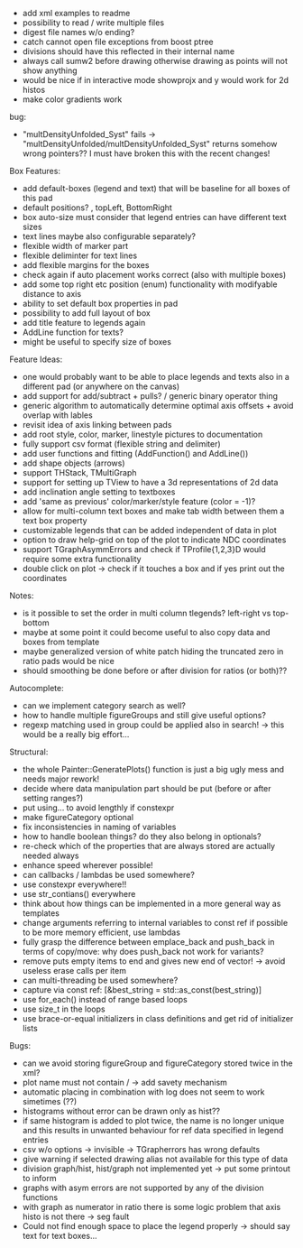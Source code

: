 - add xml examples to readme
- possibility to read / write multiple files
- digest file names w/o ending?
- catch cannot open file exceptions from boost ptree
- divisions should have this reflected in their internal name
- always call sumw2 before drawing otherwise drawing as points will not show anything
- would be nice if in interactive mode showprojx and y would work for 2d histos
- make color gradients work


bug:
- "multDensityUnfolded_Syst" fails -> "multDensityUnfolded/multDensityUnfolded_Syst" returns somehow wrong pointers??
    I must have broken this with the recent changes!


Box Features:
- add default-boxes (legend and text) that will be baseline for all boxes of this pad
- default positions? , topLeft, BottomRight
- box auto-size must consider that legend entries can have different text sizes
- text lines maybe also configurable separately?
- flexible width of marker part
- flexible deliminter for text lines
- add flexible margins for the boxes
- check again if auto placement works correct (also with multiple boxes)
- add some top right etc position (enum) functionality with modifyable distance to axis
- ability to set default box properties in pad
- possibility to add full layout of box
- add title feature to legends again
- AddLine function for texts?
- might be useful to specify size of boxes

Feature Ideas:
- one would probably want to be able to place legends and texts also in a different pad (or anywhere on the canvas)
- add support for add/subtract + pulls? / generic binary operator thing
- generic algorithm to automatically determine optimal axis offsets + avoid overlap with lables
- revisit idea of axis linking between pads
- add root style, color, marker, linestyle pictures to documentation
- fully support csv format (flexible string and delimiter)
- add user functions and fitting (AddFunction() and AddLine())
- add shape objects (arrows)
- support THStack, TMultiGraph
- support for setting up TView to have a 3d representations of 2d data
- add inclination angle setting to textboxes
- add 'same as previous' color/marker/style feature (color = -1)?
- allow for multi-column text boxes and make tab width between them a text box property
- customizable legends that can be added independent of data in plot
- option to draw help-grid on top of the plot to indicate NDC coordinates
- support TGraphAsymmErrors and check if TProfile{1,2,3}D would require some extra functionality
- double click on plot -> check if it touches a box and if yes print out the coordinates

Notes:
- is it possible to set the order in multi column tlegends? left-right vs top-bottom
- maybe at some point it could become useful to also copy data and boxes from template
- maybe generalized version of white patch hiding the truncated zero in ratio pads would be nice
- should smoothing be done before or after division for ratios (or both)??

Autocomplete:
- can we implement category search as well?
- how to handle multiple figureGroups and still give useful options?
- regexp matching used in group could be applied also in search! -> this would be a really big effort...

Structural:
- the whole Painter::GeneratePlots() function is just a big ugly mess and needs major rework!
- decide where data manipulation part should be put (before or after setting ranges?)
- put using... to avoid lengthly if constexpr
- make figureCategory optional
- fix inconsistencies in naming of variables
- how to handle boolean things? do they also belong in optionals?
- re-check which of the properties that are always stored are actually needed always
- enhance speed wherever possible!
- can callbacks / lambdas be used somewhere?
- use constexpr everywhere!!
- use str_contians() everywhere
- think about how things can be implemented in a more general way as templates
- change arguments referring to internal variables to const ref if possible to be more memory efficient, use lambdas
- fully grasp the difference between emplace_back and push_back in terms of copy/move: why does push_back not work for variants?
- remove puts empty items to end and gives new end of vector! -> avoid useless erase calls per item
- can multi-threading be used somewhere?
- capture via const ref: [&best_string = std::as_const(best_string)]
- use for_each() instead of range based loops
- use size_t in the loops
- use brace-or-equal initializers in class definitions and get rid of initializer lists

Bugs:
- can we avoid storing figureGroup and figureCategory stored twice in the xml?
- plot name must not contain / -> add savety mechanism
- automatic placing in combination with log does not seem to work simetimes (??)
- histograms without error can be drawn only as hist??
- if same histogram is added to plot twice, the name is no longer unique and this results in unwanted behaviour for ref data specified in legend entries
- csv w/o options -> invisible -> TGrapherrors has wrong defaults
- give warning if selected drawing alias not available for this type of data
- division graph/hist, hist/graph not implemented yet -> put some printout to inform
- graphs with asym errors are not supported by any of the division functions
- with graph as numerator in ratio there is some logic problem that axis histo is not there -> seg fault
- Could not find enough space to place the legend properly -> should say text for text boxes...
